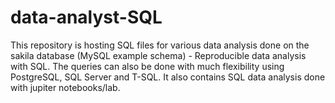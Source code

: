 # data-analyst-SQL
This repository is hosting SQL files for various data analysis done on the sakila database (MySQL example schema) - Reproducible data analysis with SQL.
The queries can also be done with much flexibility using PostgreSQL, SQL Server and T-SQL.
It also contains SQL data analysis done with jupiter notebooks/lab.
